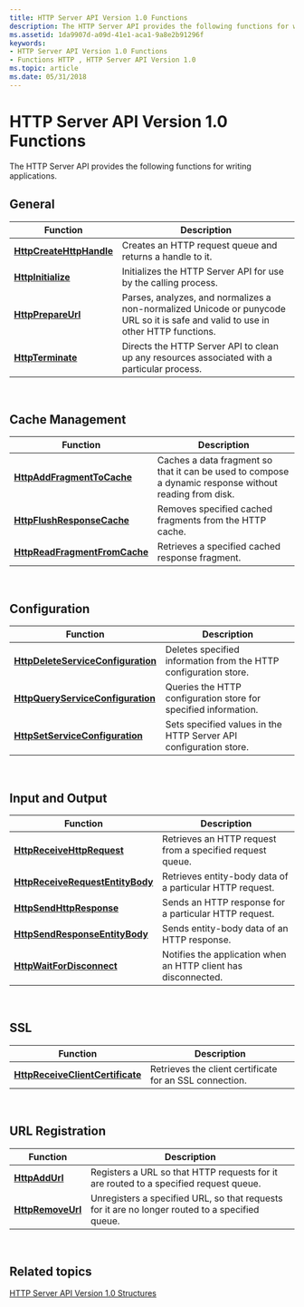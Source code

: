 ```yaml
---
title: HTTP Server API Version 1.0 Functions
description: The HTTP Server API provides the following functions for writing applications.
ms.assetid: 1da9907d-a09d-41e1-aca1-9a8e2b91296f
keywords:
- HTTP Server API Version 1.0 Functions
- Functions HTTP , HTTP Server API Version 1.0
ms.topic: article
ms.date: 05/31/2018
---
```


# HTTP Server API Version 1.0 Functions

The HTTP Server API provides the following functions for writing applications.

## General



| Function                                             | Description                                                                                                                       |
|------------------------------------------------------|-----------------------------------------------------------------------------------------------------------------------------------|
| [**HttpCreateHttpHandle**](/windows/desktop/api/Http/nf-http-httpcreatehttphandle) | Creates an HTTP request queue and returns a handle to it.                                                                         |
| [**HttpInitialize**](/windows/desktop/api/Http/nf-http-httpinitialize)             | Initializes the HTTP Server API for use by the calling process.                                                                   |
| [**HttpPrepareUrl**](/windows/desktop/api/Http/nf-http-httpprepareurl)             | Parses, analyzes, and normalizes a non-normalized Unicode or punycode URL so it is safe and valid to use in other HTTP functions. |
| [**HttpTerminate**](/windows/desktop/api/Http/nf-http-httpterminate)               | Directs the HTTP Server API to clean up any resources associated with a particular process.                                       |



 

## Cache Management



| Function                                                       | Description                                                                                            |
|----------------------------------------------------------------|--------------------------------------------------------------------------------------------------------|
| [**HttpAddFragmentToCache**](/windows/desktop/api/Http/nf-http-httpaddfragmenttocache)       | Caches a data fragment so that it can be used to compose a dynamic response without reading from disk. |
| [**HttpFlushResponseCache**](/windows/desktop/api/Http/nf-http-httpflushresponsecache)       | Removes specified cached fragments from the HTTP cache.                                                |
| [**HttpReadFragmentFromCache**](/windows/desktop/api/Http/nf-http-httpreadfragmentfromcache) | Retrieves a specified cached response fragment.                                                        |



 

## Configuration



| Function                                                                 | Description                                                       |
|--------------------------------------------------------------------------|-------------------------------------------------------------------|
| [**HttpDeleteServiceConfiguration**](/windows/desktop/api/Http/nf-http-httpdeleteserviceconfiguration) | Deletes specified information from the HTTP configuration store.  |
| [**HttpQueryServiceConfiguration**](/windows/desktop/api/Http/nf-http-httpqueryserviceconfiguration)   | Queries the HTTP configuration store for specified information.   |
| [**HttpSetServiceConfiguration**](/windows/desktop/api/Http/nf-http-httpsetserviceconfiguration)       | Sets specified values in the HTTP Server API configuration store. |



 

## Input and Output



| Function                                                             | Description                                                    |
|----------------------------------------------------------------------|----------------------------------------------------------------|
| [**HttpReceiveHttpRequest**](/windows/desktop/api/Http/nf-http-httpreceivehttprequest)             | Retrieves an HTTP request from a specified request queue.      |
| [**HttpReceiveRequestEntityBody**](/windows/desktop/api/Http/nf-http-httpreceiverequestentitybody) | Retrieves entity-body data of a particular HTTP request.       |
| [**HttpSendHttpResponse**](/windows/desktop/api/Http/nf-http-httpsendhttpresponse)                 | Sends an HTTP response for a particular HTTP request.          |
| [**HttpSendResponseEntityBody**](/windows/desktop/api/Http/nf-http-httpsendresponseentitybody)     | Sends entity-body data of an HTTP response.                    |
| [**HttpWaitForDisconnect**](/windows/desktop/api/Http/nf-http-httpwaitfordisconnect)               | Notifies the application when an HTTP client has disconnected. |



 

## SSL



| Function                                                             | Description                                             |
|----------------------------------------------------------------------|---------------------------------------------------------|
| [**HttpReceiveClientCertificate**](/windows/desktop/api/Http/nf-http-httpreceiveclientcertificate) | Retrieves the client certificate for an SSL connection. |



 

## URL Registration



| Function                               | Description                                                                                     |
|----------------------------------------|-------------------------------------------------------------------------------------------------|
| [**HttpAddUrl**](/windows/desktop/api/Http/nf-http-httpaddurl)       | Registers a URL so that HTTP requests for it are routed to a specified request queue.           |
| [**HttpRemoveUrl**](/windows/desktop/api/Http/nf-http-httpremoveurl) | Unregisters a specified URL, so that requests for it are no longer routed to a specified queue. |



 

## Related topics

<dl> <dt>

[HTTP Server API Version 1.0 Structures](http-server-api-version-1-0-structures.md)
</dt> </dl>

 

 




